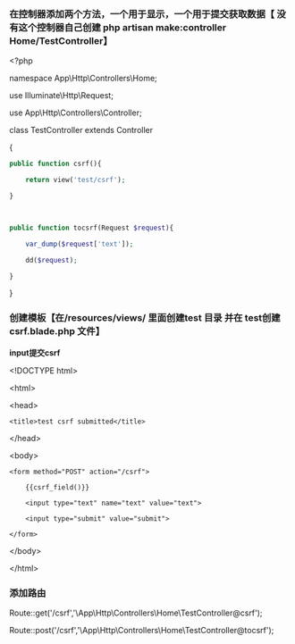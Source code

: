 ### 在控制器添加两个方法，一个用于显示，一个用于提交获取数据【 没有这个控制器自己创建 php artisan make:controller Home/TestController】

&lt;?php

namespace App\Http\Controllers\Home;

use Illuminate\Http\Request;

use App\Http\Controllers\Controller;

class TestController extends Controller

{

```php
public function csrf(){

    return view('test/csrf');

}



public function tocsrf(Request $request){

    var_dump($request['text']);

    dd($request);

}
```

}

### **创建模板【在/resources/views/ 里面创建test 目录 并在 test创建 csrf.blade.php 文件】**

**input提交csrf**

&lt;!DOCTYPE html&gt;

&lt;html&gt;

&lt;head&gt;

```
<title>test csrf submitted</title>
```

&lt;/head&gt;

&lt;body&gt;

```
<form method="POST" action="/csrf">

    {{csrf_field()}}

    <input type="text" name="text" value="text">

    <input type="submit" value="submit">

</form>
```

&lt;/body&gt;

&lt;/html&gt;

### **添加路由**

Route::get\('/csrf','\App\Http\Controllers\Home\TestController@csrf'\);

Route::post\('/csrf','\App\Http\Controllers\Home\TestController@tocsrf'\);

